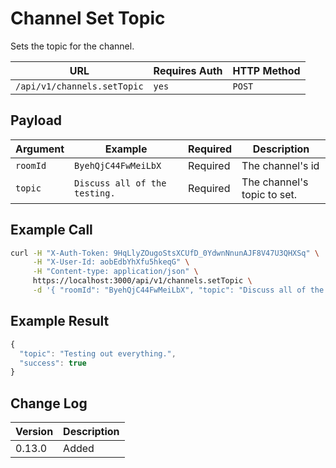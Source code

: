 # Channel Set Topic

Sets the topic for the channel.

| URL                         | Requires Auth | HTTP Method |
| --------------------------- | ------------- | ----------- |
| `/api/v1/channels.setTopic` | `yes`         | `POST`      |

## Payload

| Argument | Example                       | Required | Description                 |
| -------- | ----------------------------- | -------- | --------------------------- |
| `roomId` | `ByehQjC44FwMeiLbX`           | Required | The channel's id            |
| `topic`  | `Discuss all of the testing.` | Required | The channel's topic to set. |

## Example Call

```bash
curl -H "X-Auth-Token: 9HqLlyZOugoStsXCUfD_0YdwnNnunAJF8V47U3QHXSq" \
     -H "X-User-Id: aobEdbYhXfu5hkeqG" \
     -H "Content-type: application/json" \
     https://localhost:3000/api/v1/channels.setTopic \
     -d '{ "roomId": "ByehQjC44FwMeiLbX", "topic": "Discuss all of the testing" }'
```

## Example Result

```javascript
{
  "topic": "Testing out everything.",
  "success": true
}
```

## Change Log

| Version | Description |
| ------- | ----------- |
| 0.13.0  | Added       |
